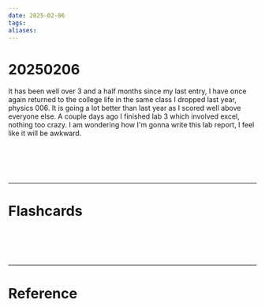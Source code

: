 ```yaml
---
date: 2025-02-06
tags: 
aliases:
---
```

# 20250206
It has been well over 3 and a half months since my last entry, I have once again returned to the college life in the same class I dropped last year, physics 006. It is going a lot better than last year as I scored well above everyone else. A couple days ago I finished lab 3 which involved excel, nothing too crazy. I am wondering how I'm gonna write this lab report, I feel like it will be awkward.

# ‌
---
# Flashcards


# ‌
---
# Reference
